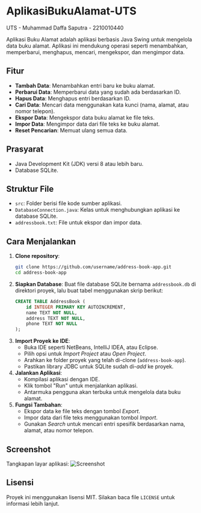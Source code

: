 # AplikasiBukuAlamat-UTS
 UTS - Muhammad Daffa Saputra - 2210010440

Aplikasi Buku Alamat adalah aplikasi berbasis Java Swing untuk mengelola data buku alamat. Aplikasi ini mendukung operasi seperti menambahkan, memperbarui, menghapus, mencari, mengekspor, dan mengimpor data.

## Fitur
- **Tambah Data**: Menambahkan entri baru ke buku alamat.
- **Perbarui Data**: Memperbarui data yang sudah ada berdasarkan ID.
- **Hapus Data**: Menghapus entri berdasarkan ID.
- **Cari Data**: Mencari data menggunakan kata kunci (nama, alamat, atau nomor telepon).
- **Ekspor Data**: Mengekspor data buku alamat ke file teks.
- **Impor Data**: Mengimpor data dari file teks ke buku alamat.
- **Reset Pencarian**: Memuat ulang semua data.

## Prasyarat
- Java Development Kit (JDK) versi 8 atau lebih baru.
- Database SQLite.

## Struktur File
- `src`: Folder berisi file kode sumber aplikasi.
- `DatabaseConnection.java`: Kelas untuk menghubungkan aplikasi ke database SQLite.
- `addressbook.txt`: File untuk ekspor dan impor data.

## Cara Menjalankan
1. **Clone repository**:
   ```bash
   git clone https://github.com/username/address-book-app.git
   cd address-book-app
2. **Siapkan Database**:
   Buat file database SQLite bernama `addressbook.db` di direktori proyek, lalu buat tabel menggunakan skrip berikut:
   ```sql
   CREATE TABLE AddressBook (
       id INTEGER PRIMARY KEY AUTOINCREMENT,
       name TEXT NOT NULL,
       address TEXT NOT NULL,
       phone TEXT NOT NULL
   );
3. **Import Proyek ke IDE**:
   - Buka IDE seperti NetBeans, IntelliJ IDEA, atau Eclipse.
   - Pilih opsi untuk *Import Project* atau *Open Project*.
   - Arahkan ke folder proyek yang telah di-clone (`address-book-app`).
   - Pastikan library JDBC untuk SQLite sudah di-*add* ke proyek.
4. **Jalankan Aplikasi**:
   - Kompilasi aplikasi dengan IDE.
   - Klik tombol "Run" untuk menjalankan aplikasi.
   - Antarmuka pengguna akan terbuka untuk mengelola data buku alamat.
5. **Fungsi Tambahan**:
   - Ekspor data ke file teks dengan tombol *Export*.
   - Impor data dari file teks menggunakan tombol *Import*.
   - Gunakan *Search* untuk mencari entri spesifik berdasarkan nama, alamat, atau nomor telepon.
## Screenshot
Tangkapan layar aplikasi:
![Screenshot](screenshot/ss.png)

## Lisensi
Proyek ini menggunakan lisensi MIT. Silakan baca file `LICENSE` untuk informasi lebih lanjut.
